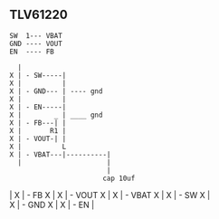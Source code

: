 TLV61220
--------

    SW  1--- VBAT
    GND ---- VOUT
    EN  ---- FB

      |
    X | - SW-----|
    X |          |
    X | - GND--- | ---- gnd
    X |          |
    X | - EN-----|
    X |        _ | ____ gnd
    X | - FB---| |
    X |       R1 |
    X | - VOUT-| |
    X |          L
    X | - VBAT---|----------|
      |                     |
                            |
                           cap 10uf

  |
X | - FB
X |
X | - VOUT
X |
X | - VBAT
X |
X | - SW
X |  
X | - GND
X |
X | - EN
  |

